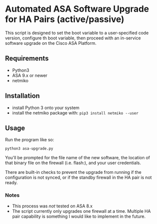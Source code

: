 # Automated ASA Software Upgrade for HA Pairs (active/passive)
This script is designed to set the boot variable to a user-specified code version, configure th boot variable, then proceed with an in-service software upgrade on the Cisco ASA Platform.

## Requirements
* Python3
* ASA 9.x or newer
* netmiko

## Installation
* install Python 3 onto your system
* install the netmiko package with: `pip3 install netmiko --user`

## Usage
Run the program like so:

`python3 asa-upgrade.py`

You'll be prompted for the file name of the new software, the location of that binary file on the firewall (i.e. flash:), and your user credentials.

There are built-in checks to prevent the upgrade from running if the configuration is not synced, or if the standby firewall in the HA pair is not ready.

### Notes
* This process was *not* tested on ASA 8.x
* The script currently only upgrades one firewall at a time. Multiple HA pair capability is something I would like to implement in the future.
